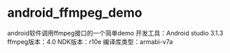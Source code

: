 # android_ffmpeg_demo
android软件调用ffmpeg接口的一个简单demo
开发工具：Android studio 3.1.3
ffmpeg版本：4.0
NDK版本：r10e
编译库类型：armabi-v7a
